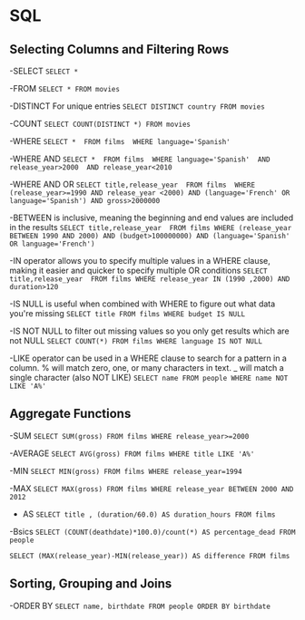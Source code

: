 # SQL

## Selecting Columns and Filtering Rows

-SELECT
``SELECT *``

-FROM
``SELECT * FROM movies``

-DISTINCT For unique entries
``SELECT DISTINCT country FROM movies``

-COUNT 
``SELECT COUNT(DISTINCT *) FROM movies``

-WHERE
``
SELECT * 
FROM films 
WHERE language='Spanish' 
``

-WHERE AND
``
SELECT * 
FROM films 
WHERE language='Spanish' 
AND release_year>2000 
AND release_year<2010
``

-WHERE AND OR 
``
SELECT title,release_year 
FROM films 
WHERE (release_year>=1990 AND release_year <2000)
AND (language='French' OR language='Spanish')
AND gross>2000000
``

-BETWEEN is inclusive, meaning the beginning and end values are included in the results
``
SELECT title,release_year 
FROM films
WHERE (release_year BETWEEN 1990 AND 2000)
AND (budget>100000000)
AND (language='Spanish' OR language='French')
``

-IN operator allows you to specify multiple values in a WHERE clause, making it easier and quicker to specify multiple OR conditions
``
SELECT title,release_year 
FROM films
WHERE release_year IN (1990 ,2000)
AND duration>120
``

-IS NULL is useful when combined with WHERE to figure out what data you're missing
``
SELECT title
FROM films
WHERE budget IS NULL
``

-IS NOT NULL to filter out missing values so you only get results which are not NULL
``
SELECT COUNT(*)
FROM films
WHERE language IS NOT NULL
``

-LIKE operator can be used in a WHERE clause to search for a pattern in a column. %  will match zero, one, or many characters in text. _ will match a single character (also NOT LIKE)
``
SELECT name
FROM people
WHERE name NOT LIKE 'A%'
``

## Aggregate Functions

-SUM
``
SELECT SUM(gross)
FROM films
WHERE release_year>=2000
``

-AVERAGE
``
SELECT AVG(gross)
FROM films
WHERE title LIKE 'A%'
``

-MIN
``
SELECT MIN(gross)
FROM films
WHERE release_year=1994
``

-MAX
``
SELECT MAX(gross)
FROM films
WHERE release_year BETWEEN 2000 AND 2012
``

- AS
``
SELECT title , (duration/60.0) AS duration_hours
FROM films
``

-Bsics
``
SELECT (COUNT(deathdate)*100.0)/count(*) AS percentage_dead
FROM people
``

``SELECT (MAX(release_year)-MIN(release_year)) AS difference
FROM films
``

## Sorting, Grouping and Joins

-ORDER BY
``
SELECT name, birthdate
FROM people
ORDER BY birthdate
``
